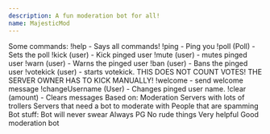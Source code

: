 ```yaml
---
description: A fun moderation bot for all!
name: MajesticMod
---
```


Some commands:
!help - Says all commands!
!ping - Ping you
!poll (Poll) - Sets the poll
!kick (user) - Kick pinged user
!mute (user) - mutes pinged user
!warn (user) - Warns the pinged user
!ban (user) - Bans the pinged user
!votekick (user) - starts votekick. THIS DOES NOT COUNT VOTES! THE SERVER OWNER HAS TO KICK MANUALLY!
!welcome - send welcome message
!changeUsername (User) - Changes pinged user name.
!clear (amount) - Clears messages
Based on:
Moderation
Servers with lots of trollers
Servers that need a bot to moderate with
People that are spamming
Bot stuff:
Bot will never swear
Always PG
No rude things
Very helpful
Good moderation bot

